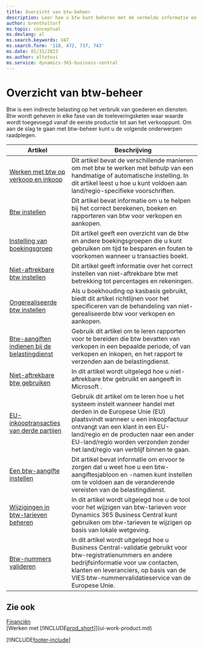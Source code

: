 ```yaml
---
title: Overzicht van btw-beheer
description: Leer hoe u btw kunt beheren met de vermelde informatie en resources.
author: brentholtorf
ms.topic: conceptual
ms.devlang: al
ms.search.keywords: VAT
ms.search.form: '118, 472, 737, 743'
ms.date: 01/31/2023
ms.author: altotovi
ms.service: dynamics-365-business-central
---
```

# <a name="vat-management-overview"></a>Overzicht van btw-beheer
Btw is een indirecte belasting op het verbruik van goederen en diensten. Btw wordt geheven in elke fase van de toeleveringsketen waar waarde wordt toegevoegd vanaf de eerste productie tot aan het verkooppunt. Om aan de slag te gaan met btw-beheer kunt u de volgende onderwerpen raadplegen.  

|  Artikel  |  Beschrijving  |  
|--------|--------------|  
| [Werken met btw op verkoop en inkoop](finance-work-with-vat.md) | Dit artikel bevat de verschillende manieren om met btw te werken met behulp van een handmatige of automatische instelling. In dit artikel leest u hoe u kunt voldoen aan land/regio-specifieke voorschriften.|
| [Btw instellen](finance-setup-vat.md) | Dit artikel bevat informatie om u te helpen bij het correct berekenen, boeken en rapporteren van btw voor verkopen en aankopen.|
| [Instelling van boekingsgroep](finance-posting-groups.md#tax-posting-groups) | Dit artikel geeft een overzicht van de btw en andere boekingsgroepen die u kunt gebruiken om tijd te besparen en fouten te voorkomen wanneer u transacties boekt.|
| [Niet-aftrekbare btw instellen](finance-setup-nondeductible-vat.md) | Dit artikel geeft informatie over het correct instellen van niet-aftrekbare btw met betrekking tot percentages en rekeningen.|
| [Ongerealiseerde btw instellen](finance-setup-unrealized-vat.md) | Als u boekhouding op kasbasis gebruikt, biedt dit artikel richtlijnen voor het specificeren van de behandeling van niet-gerealiseerde btw voor verkopen en aankopen.|
| [Btw-aangiften indienen bij de belastingdienst](finance-how-report-vat.md) | Gebruik dit artikel om te leren rapporten voor te bereiden die btw bevatten van verkopen in een bepaalde periode, of van verkopen en inkopen, en het rapport te verzenden aan de belastingdienst.|
| [Niet-aftrekbare btw gebruiken](finance-how-use-non-deductible-vat.md) | In dit artikel wordt uitgelegd hoe u niet-aftrekbare btw gebruikt en aangeeft in Microsoft .| 
| [EU-inkooptransacties van derde partijen](finance-how-to-eu3party-trade-purchase.md) | Gebruik dit artikel om te leren hoe u het systeem instelt wanneer handel met derden in de Europese Unie (EU) plaatsvindt wanneer u een inkoopfactuur ontvangt van een klant in een EU-land/regio en de producten naar een ander EU-land/regio worden verzonden zonder het land/regio van verblijf binnen te gaan.|  
| [Een btw-aangifte instellen](finance-how-setup-vat-statement.md) | Dit artikel bevat informatie om ervoor te zorgen dat u weet hoe u een btw-aangiftesjabloon en -namen kunt instellen om te voldoen aan de veranderende vereisten van de belastingdienst.|
| [Wijzigingen in btw-tarieven beheren](finance-how-use-vat-rate-change-tool.md) | In dit artikel wordt uitgelegd hoe u de tool voor het wijzigen van btw-tarieven voor Dynamics 365 Business Central kunt gebruiken om btw-tarieven te wijzigen op basis van lokale wetgeving.|
| [Btw-nummers valideren](finance-how-validate-vat-registration-number.md) | In dit artikel wordt uitgelegd hoe u Business Central-validatie gebruikt voor btw-registratienummers en andere bedrijfsinformatie voor uw contacten, klanten en leveranciers, op basis van de VIES btw-nummervalidatieservice van de Europese Unie.|


## <a name="see-also"></a>Zie ook
[Financiën](finance.md)  
[Werken met [!INCLUDE[prod_short](includes/prod_short.md)]](ui-work-product.md)


[!INCLUDE[footer-include](includes/footer-banner.md)]
